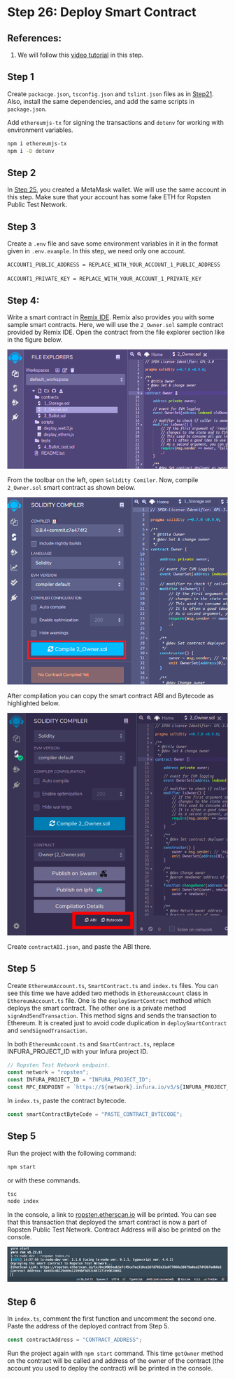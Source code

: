 # Step 26: Deploy Smart Contract

## References:

1.  We will follow this [video tutorial](https://www.youtube.com/watch?v=msT3tpwnyv8&list=PLS5SEs8ZftgXlCGXNfzKdq7nGBcIaVOdN&index=4) in this step.

## Step 1

Create `packacge.json`, `tsconfig.json` and `tslint.json` files as in [Step21](../step21_web3_node_getbalance). Also, install the same dependencies, and add the same scripts in `package.json`.

Add `ethereumjs-tx` for signing the transactions and `dotenv` for working with environment variables.

```bash
npm i ethereumjs-tx
npm i -D dotenv
```

## Step 2

In [Step 25](../step25_web3_send_transaction_signed), you created a MetaMask wallet. We will use the same account in this step. Make sure that your account has some fake ETH for Ropsten Public Test Network.

## Step 3

Create a `.env` file and save some environment variables in it in the format given in `.env.example`. In this step, we need only one account.

```
ACCOUNT1_PUBLIC_ADDRESS = REPLACE_WITH_YOUR_ACCOUNT_1_PUBLIC_ADDRESS

ACCOUNT1_PRIVATE_KEY = REPLACE_WITH_YOUR_ACCOUNT_1_PRIVATE_KEY
```

## Step 4:

Write a smart contract in [Remix IDE](https://remix.ethereum.org/). Remix also provides you with some sample smart contracts. Here, we will use the `2_Owner.sol` sample contract provided by Remix IDE. Open the contract from the file explorer section like in the figure below.

<p align="center">
  <img src="./imgs/open_2_owner.png" alt="Using 2_Owner.sol smart contract" />
</p>

From the toolbar on the left, open `Solidity Comiler`. Now, compile `2_Owner.sol` smart contract as shown below.

<p align="center">
  <img src="./imgs/compileSmartContract.png" alt="Compile smart contract" />
</p>

After compilation you can copy the smart contract ABI and Bytecode as highlighted below.

<p align="center">
  <img src="./imgs/after_compilation.png" alt="Compile smart contract" />
</p>

Create `contractABI.json`, and paste the ABI there.

## Step 5

Create `EthereumAccount.ts`, `SmartContract.ts` and `index.ts` files. You can see this time we have added two methods in `EthereumAccount` class in `EthereumAccount.ts` file. One is the `deploySmartContract` method which deploys the smart contract. The other one is a private method `signAndSendTransaction`. This method signs and sends the transaction to Ethereum. It is created just to avoid code duplication in `deploySmartContract` and `sendSignedTransaction`.

In both `EthereumAccount.ts` and `SmartContract.ts`, replace INFURA_PROJECT_ID with your Infura project ID.

```ts
// Ropsten Test Network endpoint.
const network = "ropsten";
const INFURA_PROJECT_ID = "INFURA_PROJECT_ID";
const RPC_ENDPOINT = `https://${network}.infura.io/v3/${INFURA_PROJECT_ID}`;
```

In `index.ts`, paste the contract bytecode.

```ts
const smartContractByteCode = "PASTE_CONTRACT_BYTECODE";
```

## Step 5

Run the project with the following command:

```bash
npm start
```

or with these commands.

```bash
tsc
node index
```

In the console, a link to [ropsten.etherscan.io](https://ropsten.etherscan.io/) will be printed. You can see that this transaction that deployed the smart contract is now a part of Ropsten Public Test Network. Contract Address will also be printed on the console.

<p align="center">
  <img src="./imgs/after_deploying_contract.png" alt="Compile smart contract" />
</p>

## Step 6

In `index.ts`, comment the first function and uncomment the second one. Paste the address of the deployed contract from Step 5.

```ts
const contractAddress = "CONTRACT_ADDRESS";
```

Run the project again with `npm start` command. This time `getOwner` method on the contract will be called and address of the owner of the contract (the account you used to deploy the contract) will be printed in the console.
